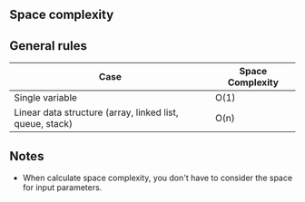 ## Space complexity

## General rules

| Case | Space Complexity |
|----|----|
| Single variable | O(1) |
| Linear data structure (array, linked list, queue, stack) | O(n) |

## Notes
- When calculate space complexity, you don't have to consider the space for input parameters.

